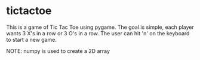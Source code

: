 # tictactoe

This is a game of Tic Tac Toe using pygame.
The goal is simple, each player wants 3 X's in a row or 3 O's in a row.
The user can hit 'n' on the keyboard to start a new game.

NOTE: numpy is used to create a 2D array
